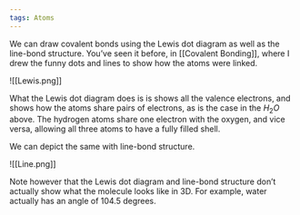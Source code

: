 ```yaml
---
tags: Atoms 
---
```


We can draw covalent bonds using the Lewis dot diagram as well as the line-bond structure. You’ve seen it before, in [[Covalent Bonding]], where I drew the funny dots and lines to show how the atoms were linked.

![[Lewis.png]]

What the Lewis dot diagram does is is shows all the valence electrons, and shows how the atoms share pairs of electrons, as is the case in the $H_{2}O$ above. The hydrogen atoms share one electron with the oxygen, and vice versa, allowing all three atoms to have a fully filled shell.

We can depict the same with line-bond structure.

![[Line.png]]

Note however that the Lewis dot diagram and line-bond structure don’t actually show what the molecule looks like in 3D. For example, water actually has an angle of 104.5 degrees.